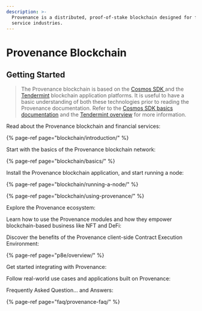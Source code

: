 ```yaml
---
description: >-
  Provenance is a distributed, proof-of-stake blockchain designed for financial
  service industries.
---
```


# Provenance Blockchain

## Getting Started

> The Provenance blockchain is based on the [Cosmos SDK ](https://docs.cosmos.network/v0.42/)and the [Tendermint](https://docs.tendermint.com/master/) blockchain application platforms.  It is useful to have a basic understanding of both these technologies prior to reading the Provenance documentation. Refer to the [Cosmos SDK basics documentation](https://docs.cosmos.network/v0.42/intro/overview.html) and the [Tendermint overview](https://docs.tendermint.com/master/introduction/what-is-tendermint.html#) for more information.

Read about the Provenance blockchain and financial services:

{% page-ref page="blockchain/introduction/" %}

Start with the basics of the Provenance blockchain network:

{% page-ref page="blockchain/basics/" %}

Install the Provenance blockchain application, and start running a node:

{% page-ref page="blockchain/running-a-node/" %}

{% page-ref page="blockchain/using-provenance/" %}

Explore the Provenance ecosystem:

Learn how to use the Provenance modules and how they empower blockchain-based business like NFT and DeFi:

Discover the benefits of the Provenance client-side Contract Execution Environment:

{% page-ref page="p8e/overview/" %}

Get started integrating with Provenance:

Follow real-world use cases and applications built on Provenance:

Frequently Asked Question... and Answers:

{% page-ref page="faq/provenance-faq/" %}



